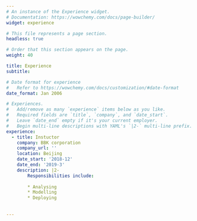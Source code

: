```yaml
---
# An instance of the Experience widget.
# Documentation: https://wowchemy.com/docs/page-builder/
widget: experience

# This file represents a page section.
headless: true

# Order that this section appears on the page.
weight: 40

title: Experience
subtitle:

# Date format for experience
#   Refer to https://wowchemy.com/docs/customization/#date-format
date_format: Jan 2006

# Experiences.
#   Add/remove as many `experience` items below as you like.
#   Required fields are `title`, `company`, and `date_start`.
#   Leave `date_end` empty if it's your current employer.
#   Begin multi-line descriptions with YAML's `|2-` multi-line prefix.
experience:
  - title: Instuctor
    company: BBK corporation
    company_url: ''
    location: Beijing
    date_start: '2018-12'
    date_end: '2019-3'
    description: |2-
        Responsibilities include:
        
        * Analysing
        * Modelling
        * Deploying
        
  
---
```

